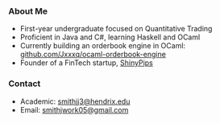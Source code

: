 ### About Me
- First-year undergraduate focused on Quantitative Trading
- Proficient in Java and C#, learning Haskell and OCaml
- Currently building an orderbook engine in OCaml: [github.com/Jxxxq/ocaml-orderbook-engine](https://github.com/Jxxxq/ocaml-orderbook-engine)
- Founder of a FinTech startup, [ShinyPips](https://shinypips.com)

### Contact
- Academic: smithjj3@hendrix.edu
- Email: smithjwork05@gmail.com
